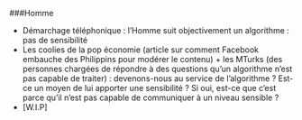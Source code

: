###Homme
+ Démarchage téléphonique : l’Homme suit objectivement un algorithme : pas de sensibilité
+ Les coolies de la pop économie (article sur comment Facebook embauche des Philippins pour modérer le contenu) + les MTurks (des personnes chargées de répondre à des questions qu’un algorithme n’est pas capable de traiter) : devenons-nous au service de l’algorithme ? Est-ce un moyen de lui apporter une sensibilité ? Si oui, est-ce que c’est parce qu’il n’est pas capable de communiquer à un niveau sensible ?
+ [W.I.P]


